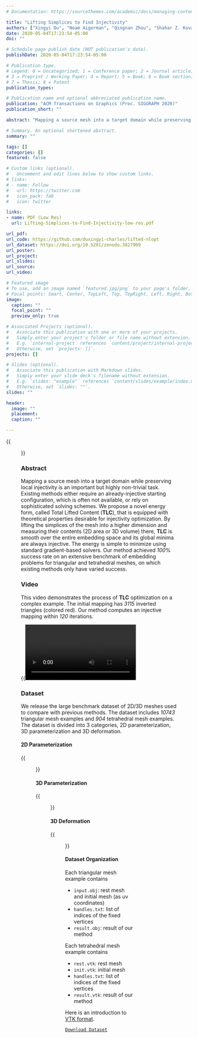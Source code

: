 ```yaml
---
# Documentation: https://sourcethemes.com/academic/docs/managing-content/

title: "Lifting Simplices to Find Injectivity"
authors: ["Xingyi Du", "Noam Aigerman", "Qingnan Zhou", "Shahar Z. Kovalsky", "Yajie Yan", "Danny M. Kaufman", "Tao Ju"]
date: 2020-05-04T17:23:54-05:00
doi: ""

# Schedule page publish date (NOT publication's date).
publishDate: 2020-05-04T17:23:54-05:00

# Publication type.
# Legend: 0 = Uncategorized; 1 = Conference paper; 2 = Journal article;
# 3 = Preprint / Working Paper; 4 = Report; 5 = Book; 6 = Book section;
# 7 = Thesis; 8 = Patent
publication_types: 

# Publication name and optional abbreviated publication name.
publication: "ACM Transactions on Graphics (Proc. SIGGRAPH 2020)"
publication_short: ""

abstract: "Mapping a source mesh into a target domain while preserving local injectivity is an important but highly non-trivial task. Existing methods either require an already-injective starting configuration, which is often not available, or rely on sophisticated solving schemes. We propose a novel energy form, called Total Lifted Content (TLC), that is equipped with theoretical properties desirable for injectivity optimization. By lifting the simplices of the mesh into a higher dimension and measuring their contents (2D area or 3D volume) there, TLC is smooth over the entire embedding space and its global minima are always injective. The energy is simple to minimize using standard gradient-based solvers. Our method achieved 100% success rate on an extensive benchmark of embedding problems for triangular and tetrahedral meshes, on which existing methods only have varied success."

# Summary. An optional shortened abstract.
summary: ""

tags: []
categories: []
featured: false

# Custom links (optional).
#   Uncomment and edit lines below to show custom links.
# links:
# - name: Follow
#   url: https://twitter.com
#   icon_pack: fab
#   icon: twitter

links:
- name: PDF (Low Res)
  url: Lifting-Simplices-to-Find-Injectivity-low-res.pdf

url_pdf:
url_code: https://github.com/duxingyi-charles/lifted-nlopt
url_dataset: https://doi.org/10.5281/zenodo.3827969
url_poster:
url_project:
url_slides:
url_source:
url_video:

# Featured image
# To use, add an image named `featured.jpg/png` to your page's folder.
# Focal points: Smart, Center, TopLeft, Top, TopRight, Left, Right, BottomLeft, Bottom, BottomRight.
image:
  caption: ""
  focal_point: ""
  preview_only: true

# Associated Projects (optional).
#   Associate this publication with one or more of your projects.
#   Simply enter your project's folder or file name without extension.
#   E.g. `internal-project` references `content/project/internal-project/index.md`.
#   Otherwise, set `projects: []`.
projects: []

# Slides (optional).
#   Associate this publication with Markdown slides.
#   Simply enter your slide deck's filename without extension.
#   E.g. `slides: "example"` references `content/slides/example/index.md`.
#   Otherwise, set `slides: ""`.
slides: ""

header:
  image: ""
  placement: 
  caption: ""

---
```


{{<figure alt="fig1" src="/img/TLC/fig1.png" title="Figure 1. Injectively mapping a complex surface mesh (Lucy, 48K vertices) to a non-convex boundary (letter “G”, with zoom-ins), on the left, and mapping a tetrahedral mesh (Armadillo, 6K vertices) to a highly deformed target surface, on the right, as a result of minimizing our novel energy. These two examples are part of our new benchmark data set.">}}

### **Abstract**

Mapping a source mesh into a target domain while preserving local injectivity is an important but highly non-trivial task. Existing methods either require an already-injective starting configuration, which is often not available, or rely on sophisticated solving schemes. We propose a novel energy form, called Total Lifted Content (**TLC**), that is equipped with theoretical properties desirable for injectivity optimization. By lifting the simplices of the mesh into a higher dimension and measuring their contents (2D area or 3D volume) there, **TLC** is smooth over the entire embedding space and its global minima are always injective. The energy is simple to minimize using standard gradient-based solvers. Our method achieved _100_% success rate on an extensive benchmark of embedding problems for triangular and tetrahedral meshes, on which existing methods only have varied success.

### **Video**

This video demonstrates the process of **TLC** optimization on a complex example. The initial mapping has _3115_ inverted triangles (colored red). Our method computes an injective mapping within _120_ iterations. 

{{<video src="lucy_G.mp4" controls="yes" >}}

### **Dataset**

We release the large benchmark dataset of 2D/3D meshes used to compare with previous methods. The dataset includes _10743_ triangular mesh examples and _904_ tetrahedral mesh examples. The dataset is divided into 3 categories, 2D parameterization, 3D parameterization and 3D deformation.

#### 2D Parameterization

{{<figure alt="2D Parameterization" src="/img/TLC/2D-Param.png" title="Figure 2. Four examples in the 2D parameterization category derived from [Liu et al. 2018], where methods FF and LBD failed to find injective embeddings. Inverted triangles are colored in red, and the numbers of inversion are marked in red.">}}

#### 3D Parameterization

{{<figure alt="3D Parameterization" src="/img/TLC/3D-Param.png" title="Figure 3. Three examples from the 3D parameterization category, each mapping a rest tetrahedral mesh into a sphere (top), smooth surface (middle), and a polycube (bottom). Each example is a failure case for one of the three methods, FF, LBD and SA. Inverted tetrahedra are colored in red, and the numbers of inversion are marked in red.">}}

#### 3D Deformation

{{<figure alt="3D Deformation" src="/img/TLC/3D-Deform.png" title="Figure 4. Three examples in the 3D deformation category (a twisting armadillo) where FF, SA and LBD all failed to reach injectivity. The graph in the top-right shows the number of inverted tetrahedra for each of the 600+ frames of the deformation sequence (ellipses indicate the frames from which the three examples were taken).">}}

#### Dataset Organization

Each triangular mesh example contains
- `input.obj`: rest mesh and initial mesh (as uv coordinates)
- `handles.txt`: list of indices of the fixed vertices
- `result.obj`: result of our method

Each tetrahedral mesh example contains
- `rest.vtk`: rest mesh
- `init.vtk`: initial mesh
- `handles.txt`: list of indices of the fixed vertices
- `result.vtk`: result of our method

Here is an introduction to [VTK format](https://lorensen.github.io/VTKExamples/site/VTKFileFormats/).



[`Download Dataset`](https://doi.org/10.5281/zenodo.3827969)




<!-- ### **Acknowledgments**

This work is supported in part by NSF grant RI-1618685, NIH grant U2C CA233303-1, and Simons Math+X Investigators Award 400837. We would like to thank authors of several papers for providing code, data, and help with comparisons, and especially Hanxiao Shen, Ofir Weber, Alon Bright, Zohar Levi, and Xiao-Ming Fu. -->
